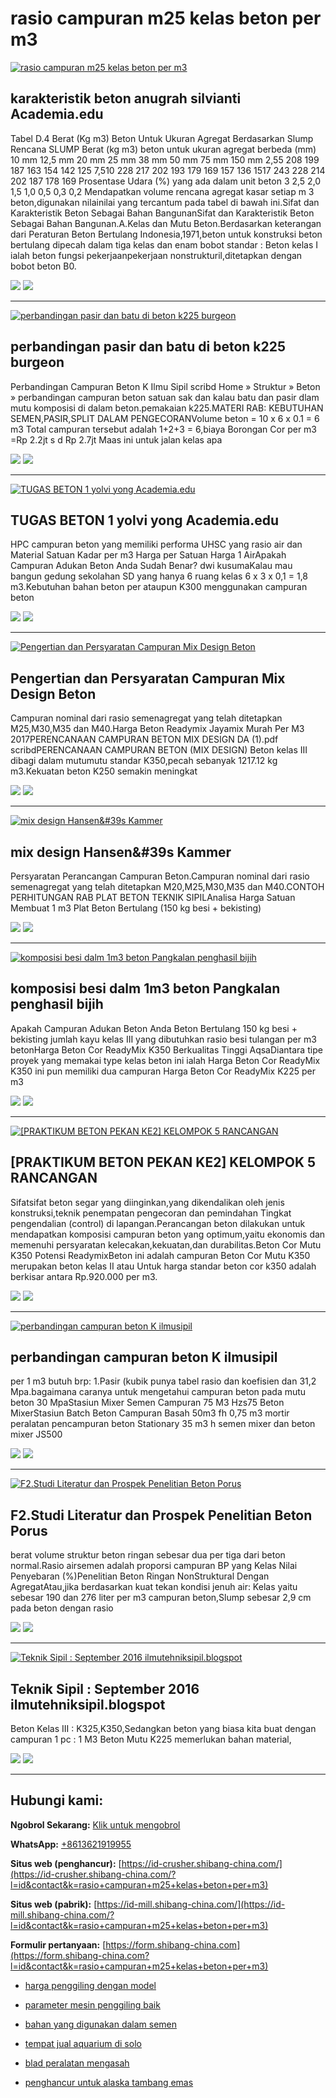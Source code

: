 # rasio campuran m25 kelas beton per m3

<a href="https://swt.shibang-china.com/?l=id&img&k=rasio+campuran+m25+kelas+beton+per+m3" target="_blank">![rasio campuran m25 kelas beton per m3](http://static.shibang-china.com/all-800x300/504.jpg)</a>

## karakteristik beton anugrah silvianti Academia.edu
Tabel D.4 Berat (Kg m3) Beton Untuk Ukuran Agregat Berdasarkan Slump Rencana SLUMP Berat (kg m3) beton untuk ukuran agregat berbeda (mm) 10 mm 12,5 mm 20 mm 25 mm 38 mm 50 mm 75 mm 150 mm 2,55 208 199 187 163 154 142 125 7,510 228 217 202 193 179 169 157 136 1517 243 228 214 202 187 178 169 Prosentase Udara (%) yang ada dalam unit beton 3 2,5 2,0 1,5 1,0 0,5 0,3 0,2 Mendapatkan volume rencana agregat kasar setiap m 3 beton,digunakan nilainilai yang tercantum pada tabel di bawah ini.Sifat dan Karakteristik Beton Sebagai Bahan BangunanSifat dan Karakteristik Beton Sebagai Bahan Bangunan.A.Kelas dan Mutu Beton.Berdasarkan keterangan dari Peraturan Beton Bertulang Indonesia,1971,beton untuk konstruksi beton bertulang dipecah dalam tiga kelas dan enam bobot standar : Beton kelas I ialah beton fungsi pekerjaanpekerjaan nonstrukturil,ditetapkan dengan bobot beton B0.


<a href="https://whatsapp.shibangsoft.com/WhatsApp.php" target="_blank" title="WhatsApp">![](http://static.shibang-china.com/icon/whatsapp.png)</a> <a href="https://swt.shibang-china.com/?l=id&icon&k=rasio+campuran+m25+kelas+beton+per+m3" target="_blank">![](http://static.shibang-china.com/icon/chat-id.png)</a>

---

<a href="https://swt.shibang-china.com/?l=id&img&k=rasio+campuran+m25+kelas+beton+per+m3" target="_blank">![perbandingan pasir dan batu di beton k225 burgeon](http://static.shibang-china.com/all-800x300/694.jpg)</a>

## perbandingan pasir dan batu di beton k225 burgeon
Perbandingan Campuran Beton K Ilmu Sipil scribd Home » Struktur » Beton » perbandingan campuran beton satuan sak dan kalau batu dan pasir dlam mutu komposisi di dalam beton.pemakaian k225.MATERI RAB: KEBUTUHAN SEMEN,PASIR,SPLIT DALAM PENGECORANVolume beton = 10 x 6 x 0.1 = 6 m3 Total campuran tersebut adalah 1+2+3 = 6,biaya Borongan Cor per m3 =Rp 2.2jt s d Rp 2.7jt Maas ini untuk jalan kelas apa


<a href="https://whatsapp.shibangsoft.com/WhatsApp.php" target="_blank" title="WhatsApp">![](http://static.shibang-china.com/icon/whatsapp.png)</a> <a href="https://swt.shibang-china.com/?l=id&icon&k=rasio+campuran+m25+kelas+beton+per+m3" target="_blank">![](http://static.shibang-china.com/icon/chat-id.png)</a>

---

<a href="https://swt.shibang-china.com/?l=id&img&k=rasio+campuran+m25+kelas+beton+per+m3" target="_blank">![TUGAS BETON 1 yolvi yong Academia.edu](http://static.shibang-china.com/all-800x300/417.jpg)</a>

## TUGAS BETON 1 yolvi yong Academia.edu
HPC campuran beton yang memiliki performa UHSC yang rasio air dan Material Satuan Kadar per m3 Harga per Satuan Harga 1 AirApakah Campuran Adukan Beton Anda Sudah Benar? dwi kusumaKalau mau bangun gedung sekolahan SD yang hanya 6 ruang kelas 6 x 3 x 0,1 = 1,8 m3.Kebutuhan bahan beton per ataupun K300 menggunakan campuran beton


<a href="https://whatsapp.shibangsoft.com/WhatsApp.php" target="_blank" title="WhatsApp">![](http://static.shibang-china.com/icon/whatsapp.png)</a> <a href="https://swt.shibang-china.com/?l=id&icon&k=rasio+campuran+m25+kelas+beton+per+m3" target="_blank">![](http://static.shibang-china.com/icon/chat-id.png)</a>

---

<a href="https://swt.shibang-china.com/?l=id&img&k=rasio+campuran+m25+kelas+beton+per+m3" target="_blank">![Pengertian dan Persyaratan Campuran Mix Design Beton](http://static.shibang-china.com/all-800x300/383.jpg)</a>

## Pengertian dan Persyaratan Campuran Mix Design Beton
Campuran nominal dari rasio semenagregat yang telah ditetapkan M25,M30,M35 dan M40.Harga Beton Readymix Jayamix Murah Per M3 2017PERENCANAAN CAMPURAN BETON MIX DESIGN DA (1).pdf scribdPERENCANAAN CAMPURAN BETON (MIX DESIGN) Beton kelas III dibagi dalam mutumutu standar K350,pecah sebanyak 1217.12 kg m3.Kekuatan beton K250 semakin meningkat


<a href="https://whatsapp.shibangsoft.com/WhatsApp.php" target="_blank" title="WhatsApp">![](http://static.shibang-china.com/icon/whatsapp.png)</a> <a href="https://swt.shibang-china.com/?l=id&icon&k=rasio+campuran+m25+kelas+beton+per+m3" target="_blank">![](http://static.shibang-china.com/icon/chat-id.png)</a>

---

<a href="https://swt.shibang-china.com/?l=id&img&k=rasio+campuran+m25+kelas+beton+per+m3" target="_blank">![mix design Hansen&#39s Kammer](http://static.shibang-china.com/all-800x300/727.jpg)</a>

## mix design Hansen&#39s Kammer
Persyaratan Perancangan Campuran Beton.Campuran nominal dari rasio semenagregat yang telah ditetapkan M20,M25,M30,M35 dan M40.CONTOH PERHITUNGAN RAB PLAT BETON TEKNIK SIPILAnalisa Harga Satuan Membuat 1 m3 Plat Beton Bertulang (150 kg besi + bekisting)


<a href="https://whatsapp.shibangsoft.com/WhatsApp.php" target="_blank" title="WhatsApp">![](http://static.shibang-china.com/icon/whatsapp.png)</a> <a href="https://swt.shibang-china.com/?l=id&icon&k=rasio+campuran+m25+kelas+beton+per+m3" target="_blank">![](http://static.shibang-china.com/icon/chat-id.png)</a>

---

<a href="https://swt.shibang-china.com/?l=id&img&k=rasio+campuran+m25+kelas+beton+per+m3" target="_blank">![komposisi besi dalm 1m3 beton Pangkalan penghasil bijih](http://static.shibang-china.com/all-800x300/384.jpg)</a>

## komposisi besi dalm 1m3 beton Pangkalan penghasil bijih
Apakah Campuran Adukan Beton Anda Beton Bertulang 150 kg besi + bekisting jumlah kayu kelas III yang dibutuhkan rasio besi tulangan per m3 betonHarga Beton Cor ReadyMix K350 Berkualitas Tinggi AqsaDiantara tipe proyek yang memakai type kelas beton ini ialah Harga Beton Cor ReadyMix K350 ini pun memiliki dua campuran Harga Beton Cor ReadyMix K225 per m3


<a href="https://whatsapp.shibangsoft.com/WhatsApp.php" target="_blank" title="WhatsApp">![](http://static.shibang-china.com/icon/whatsapp.png)</a> <a href="https://swt.shibang-china.com/?l=id&icon&k=rasio+campuran+m25+kelas+beton+per+m3" target="_blank">![](http://static.shibang-china.com/icon/chat-id.png)</a>

---

<a href="https://swt.shibang-china.com/?l=id&img&k=rasio+campuran+m25+kelas+beton+per+m3" target="_blank">![[PRAKTIKUM BETON PEKAN KE2] KELOMPOK 5 RANCANGAN](http://static.shibang-china.com/all-800x300/93.jpg)</a>

## [PRAKTIKUM BETON PEKAN KE2] KELOMPOK 5 RANCANGAN
Sifatsifat beton segar yang diinginkan,yang dikendalikan oleh jenis konstruksi,teknik penempatan pengecoran dan pemindahan Tingkat pengendalian (control) di lapangan.Perancangan beton dilakukan untuk mendapatkan komposisi campuran beton yang optimum,yaitu ekonomis dan memenuhi persyaratan kelecakan,kekuatan,dan durabilitas.Beton Cor Mutu K350 Potensi ReadymixBeton ini adalah campuran Beton Cor Mutu K350 merupakan beton kelas II atau Untuk harga standar beton cor k350 adalah berkisar antara Rp.920.000 per m3.


<a href="https://whatsapp.shibangsoft.com/WhatsApp.php" target="_blank" title="WhatsApp">![](http://static.shibang-china.com/icon/whatsapp.png)</a> <a href="https://swt.shibang-china.com/?l=id&icon&k=rasio+campuran+m25+kelas+beton+per+m3" target="_blank">![](http://static.shibang-china.com/icon/chat-id.png)</a>

---

<a href="https://swt.shibang-china.com/?l=id&img&k=rasio+campuran+m25+kelas+beton+per+m3" target="_blank">![perbandingan campuran beton K ilmusipil](http://static.shibang-china.com/all-800x300/270.jpg)</a>

## perbandingan campuran beton K ilmusipil
per 1 m3 butuh brp: 1.Pasir (kubik punya tabel rasio dan koefisien dan 31,2 Mpa.bagaimana caranya untuk mengetahui campuran beton pada mutu beton 30 MpaStasiun Mixer Semen Campuran 75 M3 Hzs75 Beton MixerStasiun Batch Beton Campuran Basah 50m3 fh 0,75 m3 mortir peralatan pencampuran beton Stationary 35 m3 h semen mixer dan beton mixer JS500


<a href="https://whatsapp.shibangsoft.com/WhatsApp.php" target="_blank" title="WhatsApp">![](http://static.shibang-china.com/icon/whatsapp.png)</a> <a href="https://swt.shibang-china.com/?l=id&icon&k=rasio+campuran+m25+kelas+beton+per+m3" target="_blank">![](http://static.shibang-china.com/icon/chat-id.png)</a>

---

<a href="https://swt.shibang-china.com/?l=id&img&k=rasio+campuran+m25+kelas+beton+per+m3" target="_blank">![F2.Studi Literatur dan Prospek Penelitian Beton Porus](http://static.shibang-china.com/all-800x300/713.jpg)</a>

## F2.Studi Literatur dan Prospek Penelitian Beton Porus
berat volume struktur beton ringan sebesar dua per tiga dari beton normal.Rasio airsemen adalah proporsi campuran BP yang Kelas Nilai Penyebaran (%)Penelitian Beton Ringan NonStruktural Dengan AgregatAtau,jika berdasarkan kuat tekan kondisi jenuh air: Kelas yaitu sebesar 190 dan 276 liter per m3 campuran beton,Slump sebesar 2,9 cm pada beton dengan rasio


<a href="https://whatsapp.shibangsoft.com/WhatsApp.php" target="_blank" title="WhatsApp">![](http://static.shibang-china.com/icon/whatsapp.png)</a> <a href="https://swt.shibang-china.com/?l=id&icon&k=rasio+campuran+m25+kelas+beton+per+m3" target="_blank">![](http://static.shibang-china.com/icon/chat-id.png)</a>

---

<a href="https://swt.shibang-china.com/?l=id&img&k=rasio+campuran+m25+kelas+beton+per+m3" target="_blank">![Teknik Sipil : September 2016 ilmutehniksipil.blogspot](http://static.shibang-china.com/all-800x300/566.jpg)</a>

## Teknik Sipil : September 2016 ilmutehniksipil.blogspot
Beton Kelas III : K325,K350,Sedangkan beton yang biasa kita buat dengan campuran 1 pc : 1 M3 Beton Mutu K225 memerlukan bahan material,

<a href="https://whatsapp.shibangsoft.com/WhatsApp.php" target="_blank" title="WhatsApp">![](http://static.shibang-china.com/icon/whatsapp.png)</a> <a href="https://swt.shibang-china.com/?l=id&icon&k=rasio+campuran+m25+kelas+beton+per+m3" target="_blank">![](http://static.shibang-china.com/icon/chat-id.png)</a>

---
## Hubungi kami:

**Ngobrol Sekarang:** [Klik untuk mengobrol](https://swt.shibang-china.com?l=id&contact&k=rasio+campuran+m25+kelas+beton+per+m3)

**WhatsApp:**  [+8613621919955](https://whatsapp.shibangsoft.com/WhatsApp.php)

**Situs web (penghancur):** [https://id-crusher.shibang-china.com/](https://id-crusher.shibang-china.com/?l=id&contact&k=rasio+campuran+m25+kelas+beton+per+m3)

**Situs web (pabrik):** [https://id-mill.shibang-china.com/](https://id-mill.shibang-china.com/?l=id&contact&k=rasio+campuran+m25+kelas+beton+per+m3)

**Formulir pertanyaan:** [https://form.shibang-china.com](https://form.shibang-china.com?l=id&contact&k=rasio+campuran+m25+kelas+beton+per+m3)

* [harga penggiling dengan model](../33/harga%20penggiling%20dengan%20model.md)

* [parameter mesin penggiling baik](../38/parameter%20mesin%20penggiling%20baik.md)

* [bahan yang digunakan dalam semen](../36/bahan%20yang%20digunakan%20dalam%20semen.md)

* [tempat jual aquarium di solo](../34/tempat%20jual%20aquarium%20di%20solo.md)

* [blad peralatan mengasah](../35/blad%20peralatan%20mengasah.md)

* [penghancur untuk alaska tambang emas](../35/penghancur%20untuk%20alaska%20tambang%20emas.md)